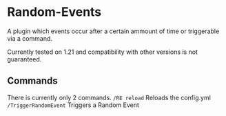 # Random-Events

A plugin which events occur after a certain ammount of time or triggerable via a command.

Currently tested on 1.21 and compatibility with other versions is not guaranteed.

## Commands

There is currently only 2 commands.
`/RE reload` Reloads the config.yml                         
`/TriggerRandomEvent` Triggers a Random Event
